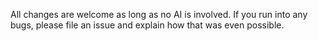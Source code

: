 All changes are welcome as long as no AI is involved. If you run into any bugs, please file an issue and explain how that was even possible.
